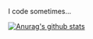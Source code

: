 I code sometimes...




[![Anurag's github stats](https://github-readme-stats.vercel.app/api?username=zhue675&show_icons=true&theme=synthwave)](https://github.com/anuraghazra/github-readme-stats)
